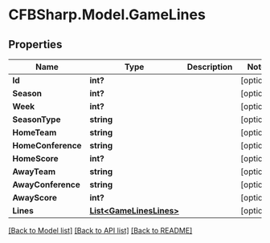 # CFBSharp.Model.GameLines
## Properties

Name | Type | Description | Notes
------------ | ------------- | ------------- | -------------
**Id** | **int?** |  | [optional] 
**Season** | **int?** |  | [optional] 
**Week** | **int?** |  | [optional] 
**SeasonType** | **string** |  | [optional] 
**HomeTeam** | **string** |  | [optional] 
**HomeConference** | **string** |  | [optional] 
**HomeScore** | **int?** |  | [optional] 
**AwayTeam** | **string** |  | [optional] 
**AwayConference** | **string** |  | [optional] 
**AwayScore** | **int?** |  | [optional] 
**Lines** | [**List&lt;GameLinesLines&gt;**](GameLinesLines.md) |  | [optional] 

[[Back to Model list]](../README.md#documentation-for-models) [[Back to API list]](../README.md#documentation-for-api-endpoints) [[Back to README]](../README.md)

